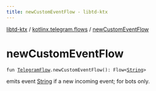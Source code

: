 ```yaml
---
title: newCustomEventFlow - libtd-ktx
---
```


[libtd-ktx](../index.html) / [kotlinx.telegram.flows](index.html) / [newCustomEventFlow](./new-custom-event-flow.html)

# newCustomEventFlow

`fun `[`TelegramFlow`](../kotlinx.telegram.core/-telegram-flow/index.html)`.newCustomEventFlow(): Flow<`[`String`](https://kotlinlang.org/api/latest/jvm/stdlib/kotlin/-string/index.html)`>`

emits event [String](https://kotlinlang.org/api/latest/jvm/stdlib/kotlin/-string/index.html) if a new incoming event; for bots only.


